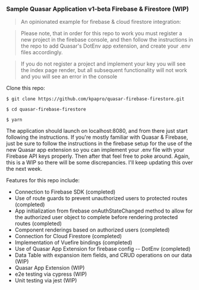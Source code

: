 ### Sample Quasar Application v1-beta Firebase & Firestore (WIP)

> An opinionated example for firebase & cloud firestore integration:

> Please note, that in order for this repo to work you must register a new project in the firebase console, and then follow the instructions in the repo to add Quasar's DotEnv app extension, and create your .env files accordingly.

> If you do not register a project and implement your key you will see the index page render, but all subsequent functionality will not work and you will see an error in the console

Clone this repo:

`$ git clone https://github.com/kpapro/quasar-firebase-firestore.git`

`$ cd quasar-firebase-firestore`

`$ yarn`

The application should launch on localhost:8080, and from there just start following the instructions. If you're mostly familiar with Quasar & Firebase, just be sure to follow the instructions in the firebase setup for the use of the new Quasar app extension so you can implement your .env file with your Firebase API keys properly. Then after that feel free to poke around. Again, this is a WIP so there will be some discrepancies. I'll keep updating this over the next week.

 Features for this repo include:

- Connection to Firebase SDK (completed)
- Use of route guards to prevent unauthorized users to protected routes (completed)
- App initialization from firebase onAuthStateChanged method to allow for the authorized user object to complete before rendering protected routes (completed)
- Component renderings based on authorized users (completed)
- Connection for Cloud Firestore (completed)
- Implementation of Vuefire bindings (completed)
- Use of Quasar App Extension for firebase config -- DotEnv (completed)
- Data Table with expansion item fields, and CRUD operations on our data (WIP)
- Quasar App Extension (WIP)
- e2e testing via cypress (WIP)
- Unit testing via jest (WIP)

